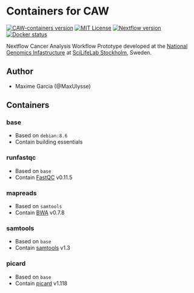 # Containers for CAW

[![CAW-containers version][version-badge]][version-link] [![MIT License][license-badge]][license-link] [![Nextflow version][nextflow-badge]][nextflow-link] [![Docker status][docker-badge]][docker-link]

Nextflow Cancer Analysis Workflow Prototype developed at the [National Genomics Infastructure](https://ngisweden.scilifelab.se/)
at [SciLifeLab Stockholm](https://www.scilifelab.se/platforms/ngi/), Sweden.

## Author
- Maxime Garcia (@MaxUlysse)

## Containers
### base
- Based on `debian:8.6`
- Contain building essentials

### runfastqc
- Based on `base`
- Contain [FastQC](http://www.bioinformatics.babraham.ac.uk/projects/fastqc/) v0.11.5

### mapreads
- Based on `samtools`
- Contain [BWA](http://github.com/lh3/bwa) v0.7.8

### samtools
- Based on `base`
- Contain [samtools](https://github.com/samtools/samtools) v1.3

### picard
- Based on `base`
- Contain [picard](https://github.com/broadinstitute/picard) v1.118



[version-badge]:    https://img.shields.io/badge/CAW--containers-vα-green.svg
[version-link]:     https://github.com/MaxUlysse/CAW-containers/releases/tag/vα
[license-badge]:    https://img.shields.io/badge/license-MIT-blue.svg
[license-link]:     https://github.com/MaxUlysse/CAW-containers/blob/master/LICENSE
[nextflow-badge]:   https://img.shields.io/badge/nextflow-%E2%89%A50.22.2-brightgreen.svg
[nextflow-link]:    https://www.nextflow.io/
[docker-badge]:     https://img.shields.io/docker/automated/maxulysse/caw-containers.svg
[docker-link]:      https://hub.docker.com/r/maxulysse/caw-containers
